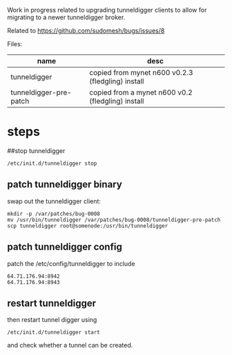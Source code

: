 Work in progress related to upgrading tunneldigger clients to allow for migrating to a newer tunneldigger broker.

Related to https://github.com/sudomesh/bugs/issues/8

Files:

 name | desc
 --- | ---
tunneldigger | copied from mynet n600 v0.2.3 (fledgling) install
tunneldigger-pre-patch | copied from a mynet n600 v0.2 (fledgling) install

# steps

##stop tunneldigger

```/etc/init.d/tunneldigger stop```

## patch tunneldigger binary
swap out the tunneldigger client:

```
mkdir -p /var/patches/bug-0008
mv /usr/bin/tunneldigger /var/patches/bug-0008/tunneldigger-pre-patch
scp tunneldigger root@somenode:/usr/bin/tunneldigger
```

## patch tunneldigger config
patch the /etc/config/tunneldigger to include 

```
64.71.176.94:8942
64.71.176.94:8943
```

## restart tunneldigger
then restart tunnel digger using

```
/etc/init.d/tunneldigger start
```

and check whether a tunnel can be created.



